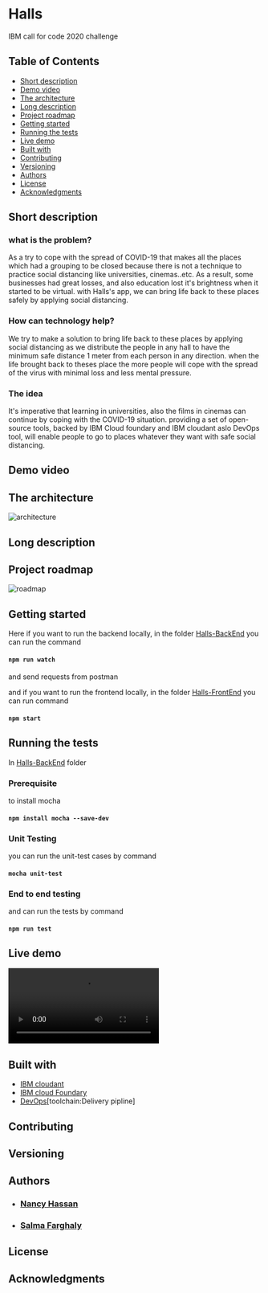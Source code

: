 # Halls
IBM call for code 2020 challenge

## Table of Contents
* [Short description](#short-description)
* [Demo video](#demo-video)
* [The architecture](#the-architecture)
* [Long description](#long-description)
* [Project roadmap](#project-roadmap)
* [Getting started](#getting-started)
* [Running the tests](#running-the-tests)
* [Live demo](#live-demo)
* [Built with](#built-with)
* [Contributing](#contributing)
* [Versioning](#versioning)
* [Authors](#authors)
* [License](#license)
* [Acknowledgments](#acknowledgments)

## Short description
### what is the problem?
As a try to cope with the spread of COVID-19 that makes all the places which had a grouping to be closed because there is not a technique to practice social distancing like universities, cinemas..etc. As a result, some businesses had great losses, and also education lost it's brightness when it started to be virtual. with Halls's app, we can bring life back to these places safely by applying social distancing.


### How can technology help?
We try to make a solution to bring life back to these places by applying social distancing as we distribute the people in any hall to have the minimum safe distance 1 meter from each person in any direction. when the life brought back to theses place the more people will cope with the spread of the virus with minimal loss and less mental pressure.

### The idea
It's imperative that learning in universities, also the films in cinemas can continue by coping with the COVID-19 situation. providing a set of open-source tools, backed by IBM Cloud foundary and IBM cloudant aslo DevOps tool, will enable people to go to places whatever they want with safe social distancing.


## Demo video

## The architecture
![architecture](https://github.com/SalmaFarghaly/Halls/blob/master/architecture.jpg)
## Long description

## Project roadmap
![roadmap](https://github.com/SalmaFarghaly/Halls/blob/master/roadmap.jpg)

## Getting started

Here if you want to run the backend locally, in the folder [Halls-BackEnd](https://github.com/SalmaFarghaly/Halls/Halls-BackEnd)
you can  run the command 
#### `npm run watch ` 
and send requests from postman

and if you want to run the frontend locally, in the folder [Halls-FrontEnd](https://github.com/SalmaFarghaly/Halls/Halls-FrontEnd/Halls-FrontEnd)
you can  run command 
#### `npm start ` 

## Running the tests
In [Halls-BackEnd](https://github.com/SalmaFarghaly/Halls/Halls-BackEnd) folder 

### Prerequisite
to install mocha
#### `npm install mocha --save-dev `

### Unit Testing
you can run the unit-test cases by command
#### ` mocha unit-test `

### End to end testing
and can run the tests by command
#### ` npm run test `

## Live demo
![appVideo](https://github.com/SalmaFarghaly/Halls/blob/master/appVideo.mp4)

## Built with
* [IBM cloudant](https://cloud.ibm.com/catalog?search=cloudant#search_results)
* [IBM cloud Foundary](https://cloud.ibm.com/catalog?search=cloud%20foundry#search_results)
* [DevOps](https://cloud.ibm.com/devops/toolchains)[toolchain:Delivery pipline]

## Contributing

## Versioning
## Authors

* ### [Nancy Hassan](https://github.com/nancy9taya)
* ### [Salma Farghaly](https://github.com/SalmaFarghaly)
## License
## Acknowledgments

